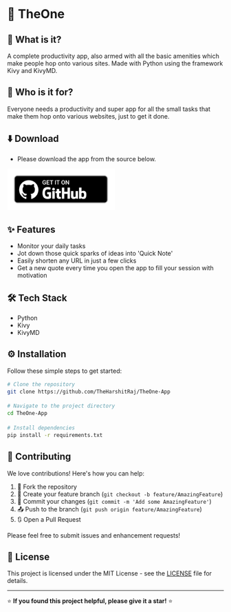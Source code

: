 # 🚀 TheOne

## 📝 What is it?

A complete productivity app, also armed with all the basic amenities which make people hop onto various sites. Made with Python using the framework Kivy and KivyMD.

## 👥 Who is it for?

Everyone needs a productivity and super app for all the small tasks that make them hop onto various websites, just to get it done.

## ⬇️ Download

- Please download the app from the source below.

<a href="https://github.com/TheHarshitRaj/TheOne-App/releases/latest"><img src ="https://github.com/TheHarshitRaj/TheOne-App/blob/f7131722604704ebdedd2cc1f59dc2fff738915b/getFromGithub.png" width = "250"></a>

## ✨ Features

- Monitor your daily tasks
- Jot down those quick sparks of ideas into 'Quick Note'
- Easily shorten any URL in just a few clicks
- Get a new quote every time you open the app to fill your session with motivation

## 🛠️ Tech Stack

- Python
- Kivy
- KivyMD

## ⚙️ Installation

Follow these simple steps to get started:

```bash
# Clone the repository
git clone https://github.com/TheHarshitRaj/TheOne-App

# Navigate to the project directory
cd TheOne-App

# Install dependencies
pip install -r requirements.txt
```

## 🤝 Contributing

We love contributions! Here's how you can help:

1. 🍴 Fork the repository
2. 🌟 Create your feature branch (`git checkout -b feature/AmazingFeature`)
3. 💾 Commit your changes (`git commit -m 'Add some AmazingFeature'`)
4. 📤 Push to the branch (`git push origin feature/AmazingFeature`)
5. 🔃 Open a Pull Request

Please feel free to submit issues and enhancement requests!

## 📄 License

This project is licensed under the MIT License - see the [LICENSE](LICENSE) file for details.

---

⭐ **If you found this project helpful, please give it a star!** ⭐

